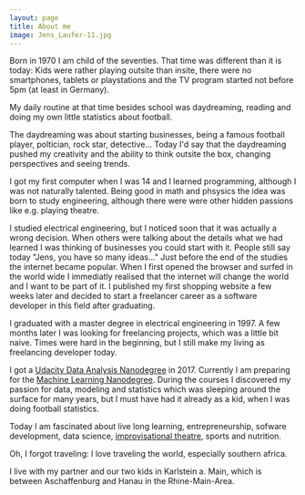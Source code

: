 ```yaml
---
layout: page
title: About me
image: Jens_Laufer-11.jpg
---
```



Born in 1970 I am child of the seventies. That time was different than it is today:
Kids were rather playing outsite than insite, there were no smartphones, tablets or playstations and the TV program started not before 5pm (at least in Germany).

My daily routine at that time besides school was daydreaming, reading and doing my own little statistics about football.

The daydreaming was about starting businesses, being a famous football player, poltician, rock star, detective... Today I'd say that the daydreaming pushed my creativity 
and the ability to think outsite the box, changing perspectives and seeing trends.

I got my first computer when I was 14 and I learned programming, although I was not naturally talented. Being good in math and phsysics the idea was born to study engineering, although there were 
were other hidden passions like e.g. playing theatre.

I studied electrical engineering, but I noticed soon that it was actually a wrong decision. When others were talking about the details what we had learned I was thinking of businesses 
 you could start with it. People still say today "Jens, you have so many ideas..."
Just before the end of the studies the internet became popular. When I first opened the browser and surfed 
in the world wide I immediatly realised that the internet will change the world and I want to be part of it. I published my first shopping website a few weeks later and decided to start a freelancer career as a software developer in this field after graduating.

I graduated with a master degree in electrical engineering in 1997. A few months later I was looking for freelancing projects, which was a little bit naive. Times were hard in the beginning, but I still make my living as freelancing developer today.

I got a [Udacity Data Analysis Nanodegree](https://eu.udacity.com/course/data-analyst-nanodegree--nd002?gclid=EAIaIQobChMItr_YwqHQ2gIVKb7tCh0GxA9rEAAYASAAEgJcH_D_BwE) in 2017. Currently I am preparing for the [Machine Learning Nanodegree](https://eu.udacity.com/course/machine-learning-engineer-nanodegree--nd009?gclid=EAIaIQobChMIoY-J-aHQ2gIVxjobCh19YAkqEAAYASAAEgKvf_D_BwE).
During the courses I discovered my passion for data, modeling and statistics which was sleeping around the surface for many years, but I must have had it already as a kid, when I was doing football statistics.

Today I am fascinated about live long learning, entrepreneurship, sofware development, data science, [improvisational theatre](https://en.wikipedia.org/wiki/Improvisational_theatre), sports and nutrition. 

Oh, I forgot traveling: I love traveling the world, especially southern africa.

I live with my partner and our two kids in Karlstein a. Main, which is between Aschaffenburg and Hanau in the Rhine-Main-Area.
